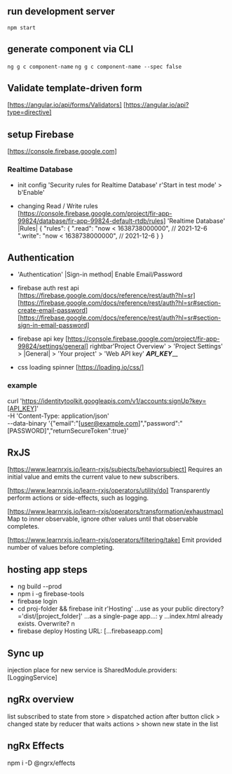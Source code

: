 ## run development server
`npm start`

## generate component via CLI
`ng g c component-name`
`ng g c component-name --spec false`

## Validate template-driven form
[https://angular.io/api/forms/Validators]
[https://angular.io/api?type=directive]


## setup Firebase
[https://console.firebase.google.com]

### Realtime Database
- init config
'Security rules for Realtime Database'
r'Start in test mode' > b'Enable'

- changing Read / Write rules
[https://console.firebase.google.com/project/fir-app-99824/database/fir-app-99824-default-rtdb/rules]
'Realtime Database'
|Rules|
{
  "rules": {
    ".read": "now < 1638738000000",  // 2021-12-6
    ".write": "now < 1638738000000",  // 2021-12-6
  }
}

## Authentication 
- 'Authentication'
|Sign-in method| 
Enable Email/Password

- firebase auth rest api
[https://firebase.google.com/docs/reference/rest/auth?hl=sr]
[https://firebase.google.com/docs/reference/rest/auth?hl=sr#section-create-email-password]
[https://firebase.google.com/docs/reference/rest/auth?hl=sr#section-sign-in-email-password]

- firebase api key
[https://console.firebase.google.com/project/fir-app-99824/settings/general]
rightbar'Project Overview' >
'Project Settings' > |General| > 'Your project' > 'Web API key'       _____________________________API_KEY_______________________________

- css loading spinner
[https://loading.io/css/]


### example 
curl 'https://identitytoolkit.googleapis.com/v1/accounts:signUp?key=[API_KEY]' \
-H 'Content-Type: application/json' \
--data-binary '{"email":"[user@example.com]","password":"[PASSWORD]","returnSecureToken":true}'

## RxJS
[https://www.learnrxjs.io/learn-rxjs/subjects/behaviorsubject]
Requires an initial value and emits the current value to new subscribers.

[https://www.learnrxjs.io/learn-rxjs/operators/utility/do]
Transparently perform actions or side-effects, such as logging.

[https://www.learnrxjs.io/learn-rxjs/operators/transformation/exhaustmap]
Map to inner observable, ignore other values until that observable completes.

[https://www.learnrxjs.io/learn-rxjs/operators/filtering/take]
Emit provided number of values before completing.

## hosting app steps
- ng build --prod
- npm i -g firebase-tools
- firebase login
- cd proj-folder && firebase init
r'Hosting'
...use as your public directory?='dist/[project_folder]'
...as a single-page app...: y
...index.html already exists. Overwrite? n
- firebase deploy
Hosting URL: [...firebaseapp.com]

## Sync up
injection place for new service is SharedModule.providers: [LoggingService]

## ngRx overview
list subscribed to state from store > 
  dispatched action after button click > 
    changed state by reducer that waits actions > 
      shown new state in the list

## ngRx Effects
npm i -D @ngrx/effects 

